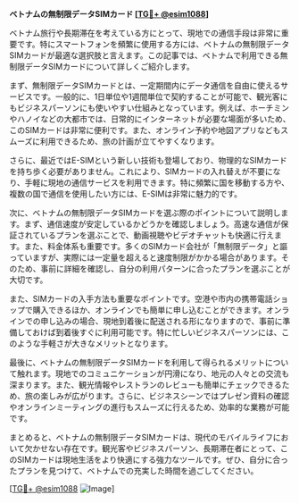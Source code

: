 **ベトナムの無制限データSIMカード [[TG💪+ @esim1088](https://t.me/s/esim1088)]**

ベトナム旅行や長期滞在を考えている方にとって、現地での通信手段は非常に重要です。特にスマートフォンを頻繁に使用する方には、ベトナムの無制限データSIMカードが最適な選択肢と言えます。この記事では、ベトナムで利用できる無制限データSIMカードについて詳しくご紹介します。

まず、無制限データSIMカードとは、一定期間内にデータ通信を自由に使えるサービスです。一般的に、1日単位や1週間単位で契約することが可能で、観光客にもビジネスパーソンにも使いやすい仕組みとなっています。例えば、ホーチミンやハノイなどの大都市では、日常的にインターネットが必要な場面が多いため、このSIMカードは非常に便利です。また、オンライン予約や地図アプリなどもスムーズに利用できるため、旅の計画が立てやすくなります。

さらに、最近ではE-SIMという新しい技術も登場しており、物理的なSIMカードを持ち歩く必要がありません。これにより、SIMカードの入れ替えが不要になり、手軽に現地の通信サービスを利用できます。特に頻繁に国を移動する方や、複数の国で通信を使用したい方には、E-SIMは非常に魅力的です。

次に、ベトナムの無制限データSIMカードを選ぶ際のポイントについて説明します。まず、通信速度が安定しているかどうかを確認しましょう。高速な通信が保証されているプランを選ぶことで、動画視聴やビデオチャットも快適に行えます。また、料金体系も重要です。多くのSIMカード会社が「無制限データ」と謳っていますが、実際には一定量を超えると速度制限がかかる場合があります。そのため、事前に詳細を確認し、自分の利用パターンに合ったプランを選ぶことが大切です。

また、SIMカードの入手方法も重要なポイントです。空港や市内の携帯電話ショップで購入できるほか、オンラインでも簡単に申し込むことができます。オンラインでの申し込みの場合、現地到着後に配送される形になりますので、事前に準備しておけば到着後すぐに利用可能です。特に忙しいビジネスパーソンには、このような手軽さが大きなメリットとなります。

最後に、ベトナムの無制限データSIMカードを利用して得られるメリットについて触れます。現地でのコミュニケーションが円滑になり、地元の人々との交流も深まります。また、観光情報やレストランのレビューも簡単にチェックできるため、旅の楽しみが広がります。さらに、ビジネスシーンではプレゼン資料の確認やオンラインミーティングの進行もスムーズに行えるため、効率的な業務が可能です。

まとめると、ベトナムの無制限データSIMカードは、現代のモバイルライフにおいて欠かせない存在です。観光客やビジネスパーソン、長期滞在者にとって、このSIMカードは現地生活をより快適にする強力なツールです。ぜひ、自分に合ったプランを見つけて、ベトナムでの充実した時間を過ごしてください。

[[TG💪+ @esim1088](https://t.me/s/esim1088) ![Image](https://i.postimg.cc/Y0z9fWf4/image.png)]